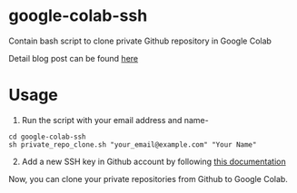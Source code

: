 # google-colab-ssh
Contain bash script to clone private Github repository in Google Colab

Detail blog post can be found [here](https://medium.com/@purba0101/how-to-clone-private-github-repo-in-google-colab-using-ssh-77384cfef18f)

# Usage 

1. Run the script with your email address and name-

```
cd google-colab-ssh
sh private_repo_clone.sh "your_email@example.com" "Your Name"

```
2. Add a new SSH key in Github account by following [this documentation](https://docs.github.com/en/github/authenticating-to-github/adding-a-new-ssh-key-to-your-github-account)

Now, you can clone your private repositories from Github to Google Colab. 
